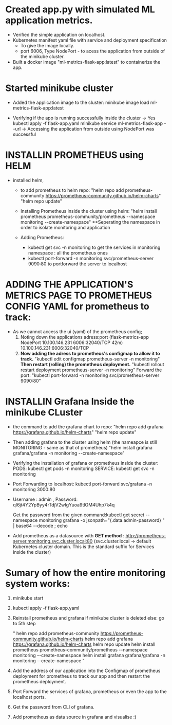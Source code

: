 # Created app.py with simulated ML application metrics.

- Verified the simple application on localhost.
- Kubernetes manifest yaml file with service and deployment specification 
    - To give the image locally.
    - port 6006, Type NodePort - to acess the application from outside of the minikube cluster.
- Built a docker image "ml-metrics-flask-app:latest" to containerize the app.



# Started minikube cluster

- Added the application image to the cluster:
    minikube image load ml-metrics-flask-app:latest

- Verifying if the app is running successfully inside the cluster -> Yes
    kubectl apply -f flask-app.yaml
    minikube service ml-metrics-flask-app --url
    -> Accessing the application from outside using NodePort was successful

# INSTALLIN PROMETHEUS using HELM

- installed helm,
    - to add prometheus to helm repo:
     "helm repo add prometheus-community https://prometheus-community.github.io/helm-charts"
     "helm repo update"

    - Installing Prometheus inside the cluster using helm:
        "helm install prometheus prometheus-community/prometheus --namespace monitoring --create-namespace"
        **Seperating the namespace in order to isolate monitoring and application

    - Adding Prometheus: 
        - kubectl get svc -n monitoring 
            to get the services in monitoring namespace : all the prometheus ones
        - kubectl port-forward -n monitoring svc/prometheus-server 9090:80
            to portforward the server to localhost

# ADDING THE APPLICATION'S METRICS PAGE TO PROMETHEUS CONFIG YAML for prometheus to track:

- As we cannot access the ui (yaml) of the prometheus config;
    1) Noting down the applications adress:port (flask-metrics-app   NodePort    10.100.146.231   <none>        6006:32040/TCP   42m)
        10.100.146.231:6006:32040/TCP
    2)  **Now adding the adress to prometheus's configmap to allow it to track.**
        "kubectl edit configmap prometheus-server -n monitoring"
        **Then restart (rolling) the prometheus deployment.**
        "kubectl rollout restart deployment prometheus-server -n monitoring"
        Forward the port:
        "kubectl port-forward -n monitoring svc/prometheus-server 9090:80"



# INSTALLIN Grafana Inside the minikube CLuster

- the command to add the grafana chart to repo:
    "helm repo add grafana https://grafana.github.io/helm-charts"
    "helm repo update"

- Then adding grafana to the cluster using helm (the nameapce is still MONITORING - same as that of prometheus)
    "helm install grafana grafana/grafana -n monitoring --create-namespace"

- Verifying the installation of grafana or prometheus inside the cluster:
    PODS: kubectl get pods -n monitoring
    SERVICE: kubectl get svc -n monitoring

- Port Forwarding to localhost:
    kubectl port-forward svc/grafana -n monitoring 3000:80

-   Username : admin  , Password: qI6jt4Y2YpByy4rTdjV2wIgYuoa9tlOM4Uhp7k4q

    Get the password from the given command:kubectl get secret --namespace monitoring grafana -o jsonpath="{.data.admin-password}  " | base64 --decode ; echo

- Add prometheus as a datasource with **GET method** :
    http://prometheus-server.monitoring.svc.cluster.local:80
    (svc.cluster.local → default Kubernetes cluster domain. This is the standard suffix for Services inside the cluster)


# Sumary of how the entire monitoring system works:


1. minikube start
2. kubectl apply -f flask-app.yaml
3. Reinstall prometheus and grafana if minikube cluster is deleted 
    else: go to 5th step
    
    "
    helm repo add prometheus-community https://prometheus-community.github.io/helm-charts
    helm repo add grafana https://grafana.github.io/helm-charts
    helm repo update
    helm install prometheus prometheus-community/prometheus --namespace monitoring --create-namespace
    helm install grafana grafana/grafana -n monitoring --create-namespace
    "
4. Add the address of our application into the Configmap of prometheus deployment for prometheus to track our app and then restart the prometheus deployment.
5. Port Forward the services of grafana, prometheus or even the app to the localhost ports.
6. Get the password from CLI of grafana.
6. Add prometheus as data source in grafana and visualise :)
